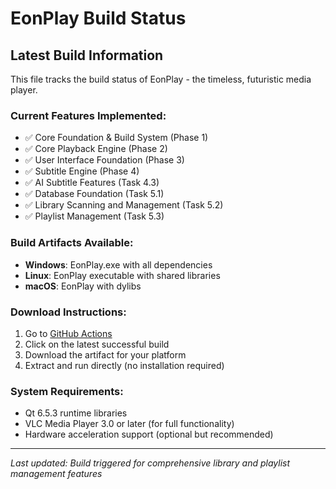 # EonPlay Build Status

## Latest Build Information

This file tracks the build status of EonPlay - the timeless, futuristic media player.

### Current Features Implemented:
- ✅ Core Foundation & Build System (Phase 1)
- ✅ Core Playback Engine (Phase 2) 
- ✅ User Interface Foundation (Phase 3)
- ✅ Subtitle Engine (Phase 4)
- ✅ AI Subtitle Features (Task 4.3)
- ✅ Database Foundation (Task 5.1)
- ✅ Library Scanning and Management (Task 5.2)
- ✅ Playlist Management (Task 5.3)

### Build Artifacts Available:
- **Windows**: EonPlay.exe with all dependencies
- **Linux**: EonPlay executable with shared libraries  
- **macOS**: EonPlay with dylibs

### Download Instructions:
1. Go to [GitHub Actions](https://github.com/meetpatel1111/EonPlay/actions)
2. Click on the latest successful build
3. Download the artifact for your platform
4. Extract and run directly (no installation required)

### System Requirements:
- Qt 6.5.3 runtime libraries
- VLC Media Player 3.0 or later (for full functionality)
- Hardware acceleration support (optional but recommended)

---
*Last updated: Build triggered for comprehensive library and playlist management features*